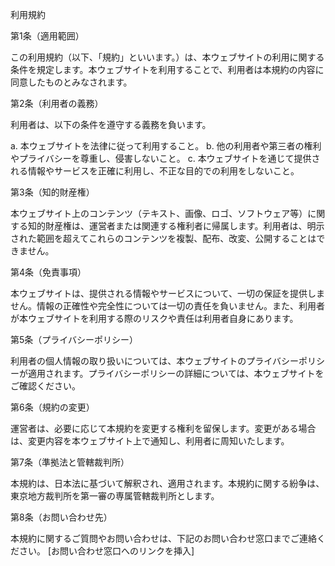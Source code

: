 利用規約


第1条（適用範囲）


この利用規約（以下、「規約」といいます。）は、本ウェブサイトの利用に関する条件を規定します。本ウェブサイトを利用することで、利用者は本規約の内容に同意したものとみなされます。

第2条（利用者の義務）


利用者は、以下の条件を遵守する義務を負います。

a. 本ウェブサイトを法律に従って利用すること。
b. 他の利用者や第三者の権利やプライバシーを尊重し、侵害しないこと。
c. 本ウェブサイトを通じて提供される情報やサービスを正確に利用し、不正な目的での利用をしないこと。


第3条（知的財産権）

本ウェブサイト上のコンテンツ（テキスト、画像、ロゴ、ソフトウェア等）に関する知的財産権は、運営者または関連する権利者に帰属します。利用者は、明示された範囲を超えてこれらのコンテンツを複製、配布、改変、公開することはできません。

第4条（免責事項）

本ウェブサイトは、提供される情報やサービスについて、一切の保証を提供しません。情報の正確性や完全性については一切の責任を負いません。また、利用者が本ウェブサイトを利用する際のリスクや責任は利用者自身にあります。

第5条（プライバシーポリシー）

利用者の個人情報の取り扱いについては、本ウェブサイトのプライバシーポリシーが適用されます。プライバシーポリシーの詳細については、本ウェブサイトをご確認ください。

第6条（規約の変更）

運営者は、必要に応じて本規約を変更する権利を留保します。変更がある場合は、変更内容を本ウェブサイト上で通知し、利用者に周知いたします。

第7条（準拠法と管轄裁判所）

本規約は、日本法に基づいて解釈され、適用されます。本規約に関する紛争は、東京地方裁判所を第一審の専属管轄裁判所とします。

第8条（お問い合わせ先）

本規約に関するご質問やお問い合わせは、下記のお問い合わせ窓口までご連絡ください。
[お問い合わせ窓口へのリンクを挿入]